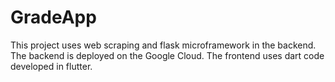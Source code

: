 # GradeApp
This project uses web scraping and flask microframework in the backend. The backend is deployed on the Google Cloud. The frontend uses dart code developed in flutter.
